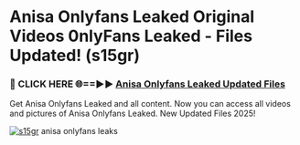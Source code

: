# Anisa Onlyfans Leaked Original Videos 0nlyFans Leaked - Files Updated! (s15gr)

<h3>🔴 CLICK HERE 🌐==►► <a href="https://tinyurl.com/ms9xzufz" rel="nofollow">Anisa Onlyfans Leaked Updated Files</a></h3>

Get Anisa Onlyfans Leaked and all content. Now you can access all videos and pictures of Anisa Onlyfans Leaked. New Updated Files 2025!

[![s15gr](https://i.imgur.com/ppqm5kG.gif)](https://tinyurl.com/ms9xzufz)
anisa onlyfans leaks